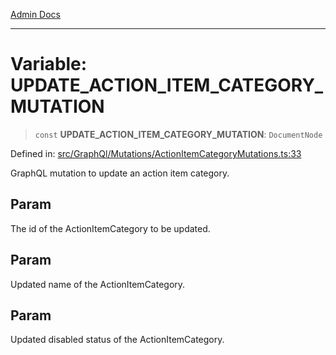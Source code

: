 [Admin Docs](/)

***

# Variable: UPDATE\_ACTION\_ITEM\_CATEGORY\_MUTATION

> `const` **UPDATE\_ACTION\_ITEM\_CATEGORY\_MUTATION**: `DocumentNode`

Defined in: [src/GraphQl/Mutations/ActionItemCategoryMutations.ts:33](https://github.com/PalisadoesFoundation/talawa-admin/blob/main/src/GraphQl/Mutations/ActionItemCategoryMutations.ts#L33)

GraphQL mutation to update an action item category.

## Param

The id of the ActionItemCategory to be updated.

## Param

Updated name of the ActionItemCategory.

## Param

Updated  disabled status of the ActionItemCategory.
